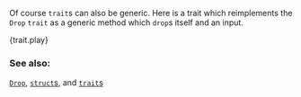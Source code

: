 Of course `trait`s can also be generic. Here is a trait which reimplements
the `Drop` `trait` as a generic method which `drop`s itself and an input.

{trait.play}

### See also:

[`Drop`][drop], [`struct`s][structs], and [`trait`s][traits]

[drop]: http://doc.rust-lang.org/std/ops/trait.Drop.html
[structs]: /custom_types/structs.html
[traits]: /trait.html
